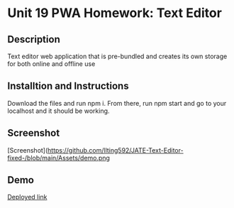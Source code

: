 # Unit 19 PWA Homework: Text Editor

## Description

Text editor web application that is pre-bundled and creates its own storage for both online and offline use


## Installtion and Instructions

Download the files and run npm i. From there, run npm start and go to your localhost and it should be working.

## Screenshot

[Screenshot](https://github.com/llting592/JATE-Text-Editor-fixed-/blob/main/Assets/demo.png

## Demo
[Deployed link](https://powerful-tundra-80611.herokuapp.com/)
